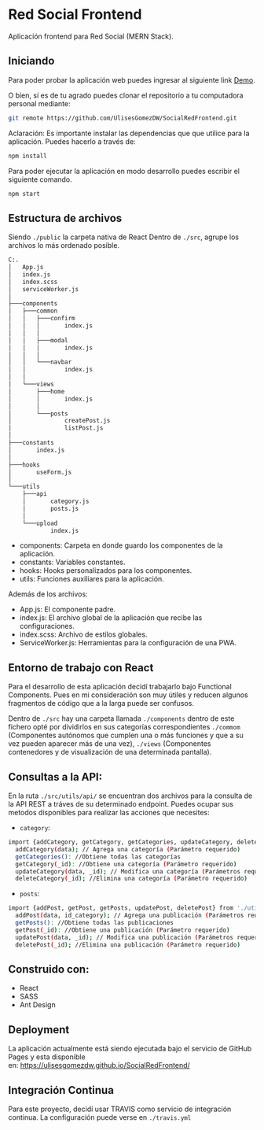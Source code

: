 # Red Social Frontend
Aplicación frontend para Red Social (MERN Stack).

## Iniciando
Para poder probar la aplicación web puedes ingresar al siguiente link [Demo](https://rickandmorty-b02c4.web.app/).

O bien, sí es de tu agrado puedes clonar el repositorio a tu computadora personal mediante:
```bash
git remote https://github.com/UlisesGomezDW/SocialRedFrontend.git
```

Aclaración: Es importante instalar las dependencias que que utilice para la aplicación. Puedes hacerlo a través de:
```bash
npm install
```

Para poder ejecutar la aplicación en modo desarrollo puedes escribir el siguiente comando.
```bash
npm start
```
## Estructura de archivos
Siendo `./public` la carpeta nativa de React
Dentro de `./src`, agrupe los archivos lo más ordenado posible.

```bash
C:.
│   App.js
│   index.js
│   index.scss
│   serviceWorker.js
│
├───components
│   ├───common
│   │   ├───confirm
│   │   │       index.js
│   │   │
│   │   ├───modal
│   │   │       index.js
│   │   │
│   │   └───navbar
│   │           index.js
│   │
│   └───views
│       ├───home
│       │       index.js
│       │
│       └───posts
│               createPost.js
│               listPost.js
│
├───constants
│       index.js
│
├───hooks
│       useForm.js
│
└───utils
    ├───api
    │       category.js
    │       posts.js
    │
    └───upload
            index.js
```

- components: Carpeta en donde guardo los componentes de la aplicación.
- constants: Variables constantes.
- hooks: Hooks personalizados para los componentes.
- utils: Funciones auxiliares para la aplicación.

Además de los archivos:
- App.js: El componente padre.
- index.js: El archivo global de la aplicación que recibe las configuraciones.
- index.scss: Archivo de estilos globales.
- ServiceWorker.js: Herramientas para la configuración de una PWA.

## Entorno de trabajo con React
Para el desarrollo de esta aplicación decidí trabajarlo bajo Functional Components. Pues en mi consideración son muy útiles y reducen algunos fragmentos de código que a la larga puede ser confusos.

Dentro de `./src` hay una carpeta llamada `./components` dentro de este fichero opté por dividirlos en sus categorías correspondientes  `./commom` (Componentes autónomos que cumplen una o más funciones y que a su vez pueden aparecer más de una vez), `./views` (Componentes contenedores y de visualización de una determinada pantalla).

## Consultas a la API:
En la ruta `./src/utils/api/` se encuentran dos archivos para la consulta de la API REST a tráves de su determinado endpoint.
Puedes ocupar sus metodos disponibles para realizar las acciones que necesites:

- `category`:
```bash
import {addCategory, getCategory, getCategories, updateCategory, deleteCategory} from './utils/api/category';
  addCategory(data); // Agrega una categoría (Parámetro requerido)
  getCategories(): //Obtiene todas las categorías
  getCategory(_id): //Obtiene una categoría (Parámetro requerido)
  updateCategory(data, _id); // Modifica una categoría (Parámetros requeridos)
  deleteCategory(_id); //Elimina una categoría (Parámetro requerido)
```
- `posts`:
```bash
import {addPost, getPost, getPosts, updatePost, deletePost} from './utils/api/posts';
  addPost(data, id_category); // Agrega una publicación (Parámetros requeridos)
  getPosts(): //Obtiene todas las publicaciones
  getPost(_id): //Obtiene una publicación (Parámetro requerido)
  updatePost(data, _id); // Modifica una publicación (Parámetros requeridos)
  deletePost(_id); //Elimina una publicación (Parámetro requerido)
```

## Construido con:
- React
- SASS
- Ant Design

## Deployment
La aplicación actualmente está siendo ejecutada bajo el servicio de GitHub Pages y esta disponible en: https://ulisesgomezdw.github.io/SocialRedFrontend/

## Integración Continua
Para este proyecto, decidí usar TRAVIS como servicio de integración continua. La configuración puede verse en `./travis.yml`


